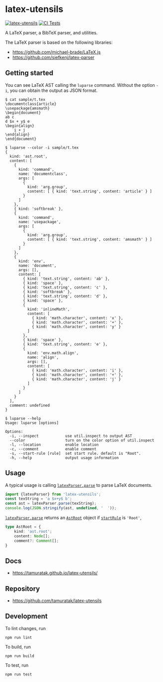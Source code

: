 # latex-utensils

[![latex-utensils](https://img.shields.io/npm/v/latex-utensils)](https://www.npmjs.com/package/latex-utensils)
[![CI Tests](https://github.com/tamuratak/latex-utensils/workflows/CI%20Tests/badge.svg)](https://github.com/tamuratak/latex-utensils/actions)

A LaTeX parser, a BibTeX parser, and utilities.

The LaTeX parser is based on the following libraries:

- https://github.com/michael-brade/LaTeX.js
- https://github.com/siefkenj/latex-parser

## Getting started

You can see LaTeX AST calling the `luparse` command. Without the option `-i`, you can obtain the output as JSON format.

```
$ cat sample/t.tex
\documentclass{article}
\usepackage{amsmath}
\begin{document}
ab c
d $x + y$ e
\begin{align}
    i + j
\end{align}
\end{document}

$ luparse --color -i sample/t.tex
{
  kind: 'ast.root',
  content: [
    {
      kind: 'command',
      name: 'documentclass',
      args: [
        {
          kind: 'arg.group',
          content: [ { kind: 'text.string', content: 'article' } ]
        }
      ]
    },
    { kind: 'softbreak' },
    {
      kind: 'command',
      name: 'usepackage',
      args: [
        {
          kind: 'arg.group',
          content: [ { kind: 'text.string', content: 'amsmath' } ]
        }
      ]
    },
    {
      kind: 'env',
      name: 'document',
      args: [],
      content: [
        { kind: 'text.string', content: 'ab' },
        { kind: 'space' },
        { kind: 'text.string', content: 'c' },
        { kind: 'softbreak' },
        { kind: 'text.string', content: 'd' },
        { kind: 'space' },
        {
          kind: 'inlineMath',
          content: [
            { kind: 'math.character', content: 'x' },
            { kind: 'math.character', content: '+' },
            { kind: 'math.character', content: 'y' }
          ]
        },
        { kind: 'space' },
        { kind: 'text.string', content: 'e' },
        {
          kind: 'env.math.align',
          name: 'align',
          args: [],
          content: [
            { kind: 'math.character', content: 'i' },
            { kind: 'math.character', content: '+' },
            { kind: 'math.character', content: 'j' }
          ]
        }
      ]
    }
  ],
  comment: undefined
}

$ luparse --help
Usage: luparse [options]

Options:
  -i, --inspect            use util.inspect to output AST
  --color                  turn on the color option of util.inspect
  -l, --location           enable location
  -c, --comment            enable comment
  -s, --start-rule [rule]  set start rule. default is "Root".
  -h, --help               output usage information
```

## Usage

A typical usage is calling [`latexParser.parse`](https://tamuratak.github.io/latex-utensils/modules/main.latexparser.html#parse) to parse LaTeX documents.

```typescript
import {latexParser} from 'latex-utensils';
const texString = 'a $x+y$ b';
const ast = latexParser.parse(texString);
console.log(JSON.stringify(ast, undefined, '  '));
```

[`latexParser.parse`](https://tamuratak.github.io/latex-utensils/modules/main.latexparser.html#parse) returns an [`AstRoot`](https://tamuratak.github.io/latex-utensils/modules/latex_latex_parser_types.html#astroot) object if [`startRule`](https://tamuratak.github.io/latex-utensils/interfaces/main.latexparser.parseroptions.html#startrule) is `'Root'`,

```typescript
type AstRoot = {
    kind: 'ast.root';
    content: Node[];
    comment?: Comment[];
}
```

## Docs

- https://tamuratak.github.io/latex-utensils/

## Repository

- https://github.com/tamuratak/latex-utensils

## Development

To lint changes, run

    npm run lint

To build, run

    npm run build

To test, run

    npm run test
